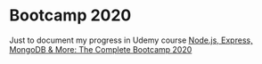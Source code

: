 # Bootcamp 2020

Just to document my progress in Udemy course [Node.js, Express, MongoDB & More: The Complete Bootcamp 2020](https://www.udemy.com/course/nodejs-express-mongodb-bootcamp)
